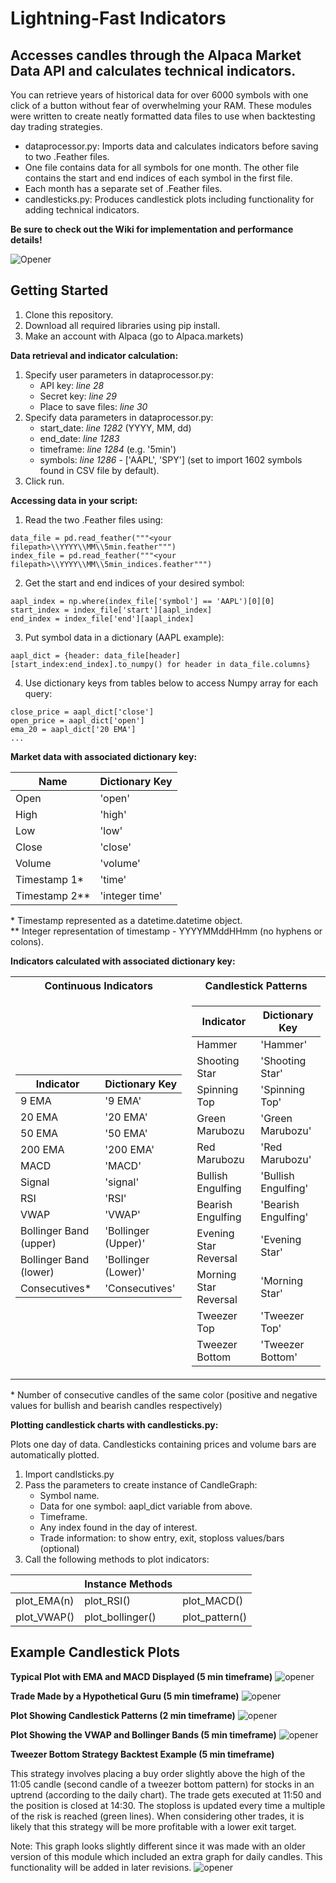 # Lightning-Fast Indicators

## Accesses candles through the Alpaca Market Data API and calculates technical indicators.

You can retrieve years of historical data for over 6000 symbols with one click of a button without fear of overwhelming your RAM. These modules were written to create neatly formatted data files to use when backtesting day trading strategies. 
- dataprocessor.py: Imports data and calculates indicators before saving to two .Feather files. 
- One file contains data for all symbols for one month. The other file contains the start and end indices of each symbol in the first file.
- Each month has a separate set of .Feather files. 
- candlesticks.py: Produces candlestick plots including functionality for adding technical indicators.

**Be sure to check out the Wiki for implementation and performance details!**

![Opener](img/Banner2.JPG)

## Getting Started

1) Clone this repository.
2) Download all required libraries using pip install.
3) Make an account with Alpaca (go to Alpaca.markets)

**Data retrieval and indicator calculation:**

1) Specify user parameters in dataprocessor.py:
    - API key: *line 28*
    - Secret key: *line 29*
    - Place to save files: *line 30*
2) Specify data parameters in dataprocessor.py:
    - start_date: *line 1282* (YYYY, MM, dd) 
    - end_date: *line 1283*
    - timeframe: *line 1284* (e.g. '5min')
    - symbols: *line 1286* - ['AAPL', 'SPY'] (set to import 1602 symbols found in CSV file by default).
3) Click run.

**Accessing data in your script:**

1) Read the two .Feather files using:

```
data_file = pd.read_feather("""<your filepath>\\YYYY\\MM\\5min.feather""")
index_file = pd.read_feather("""<your filepath>\\YYYY\\MM\\5min_indices.feather""")
```
2) Get the start and end indices of your desired symbol:
```
aapl_index = np.where(index_file['symbol'] == 'AAPL')[0][0]
start_index = index_file['start'][aapl_index]
end_index = index_file['end'][aapl_index]
```
 3) Put symbol data in a dictionary (AAPL example):
```
aapl_dict = {header: data_file[header][start_index:end_index].to_numpy() for header in data_file.columns}
```
4) Use dictionary keys from tables below to access Numpy array for each query:
```
close_price = aapl_dict['close']
open_price = aapl_dict['open']
ema_20 = aapl_dict['20 EMA']
...
```
**Market data with associated dictionary key:**

|Name| Dictionary Key|
|---|---|
|Open| 'open'|
|High| 'high'|
|Low| 'low'|
|Close| 'close'|
|Volume| 'volume'|
|Timestamp 1*| 'time'|
|Timestamp 2**| 'integer time'|

\* Timestamp represented as a datetime.datetime object. \
\** Integer representation of timestamp - YYYYMMddHHmm (no hyphens or colons).

**Indicators calculated with associated dictionary key:**

<table>
<tr><th> Continuous Indicators </th><th> Candlestick Patterns </th></tr>
<tr><td>

| Indicator | Dictionary Key |
|-----------|----|
|9 EMA | '9 EMA'|
|20 EMA | '20 EMA'|
|50 EMA | '50 EMA'|
|200 EMA| '200 EMA'|
|MACD | 'MACD'|
|Signal| 'signal'|
|RSI| 'RSI'|
|VWAP| 'VWAP'|
|Bollinger Band (upper)| 'Bollinger (Upper)'|
|Bollinger Band (lower)| 'Bollinger (Lower)'|
|Consecutives*| 'Consecutives'|


</td><td>

| Indicator | Dictionary Key |
|-----------|----|
|Hammer| 'Hammer'|
|Shooting Star| 'Shooting Star'|
|Spinning Top| 'Spinning Top'|
|Green Marubozu| 'Green Marubozu'|
|Red Marubozu| 'Red Marubozu'|
|Bullish Engulfing| 'Bullish Engulfing'|
|Bearish Engulfing| 'Bearish Engulfing'|
|Evening Star Reversal| 'Evening Star'|
|Morning Star Reversal| 'Morning Star'|
|Tweezer Top| 'Tweezer Top'|
|Tweezer Bottom| 'Tweezer Bottom'|

</td></tr> </table>

\* Number of consecutive candles of the same color (positive and negative values for bullish and bearish candles respectively) 

**Plotting candlestick charts with candlesticks.py:**

Plots one day of data. Candlesticks containing prices and volume bars are automatically plotted.

1) Import candlsticks.py
2) Pass the parameters to create instance of CandleGraph:
    - Symbol name.
    - Data for one symbol: aapl_dict variable from above.
    - Timeframe.
    - Any index found in the day of interest.
    - Trade information: to show entry, exit, stoploss values/bars (optional)
3) Call the following methods to plot indicators:

|| Instance Methods | |
|------|-----|--------|
|plot_EMA(n)| plot_RSI()| plot_MACD()|
|plot_VWAP()| plot_bollinger()| plot_pattern()|

## Example Candlestick Plots

**Typical Plot with EMA and MACD Displayed (5 min timeframe)**
![opener](img/EMA%20MACD.JPG)

**Trade Made by a Hypothetical Guru (5 min timeframe)**
![opener](img/Example%20Trade.JPG)

**Plot Showing Candlestick Patterns (2 min timeframe)**
![opener](img/Candlesticks.JPG)

**Plot Showing the VWAP and Bollinger Bands (5 min timeframe)**
![opener](img/VWAP%20Bollinger%20RSI.JPG)

**Tweezer Bottom Strategy Backtest Example (5 min timeframe)**

This strategy involves placing a buy order slightly above the high of the 11:05 candle (second candle of a tweezer bottom pattern) for stocks in an uptrend (according to the daily chart). The trade gets executed at 11:50 and the position is closed at 14:30. The stoploss is updated every time a multiple of the risk is reached (green lines). When considering other trades, it is likely that this strategy will be more profitable with a lower exit target.

Note: This graph looks slightly different since it was made with an older version of this module which included an extra graph for daily candles. This functionality will be added in later revisions.
![opener](img/RealExampleTrade.JPG)
